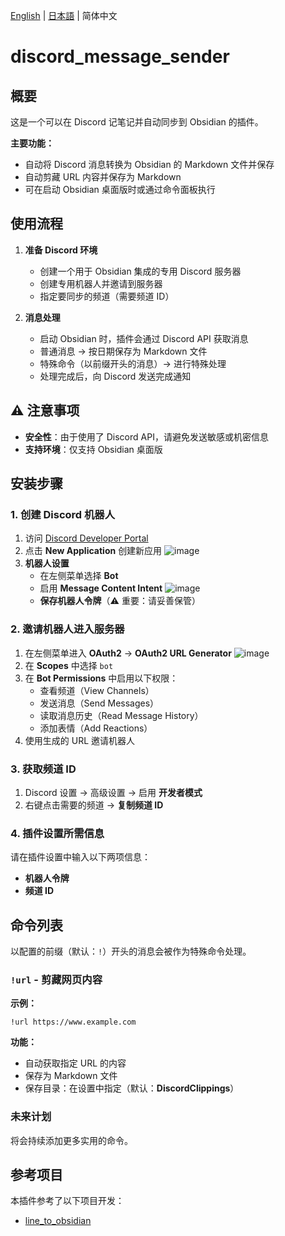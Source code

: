 [English](../README.md) | [日本語](./README.ja.md) | 简体中文

# discord_message_sender

## 概要

这是一个可以在 Discord 记笔记并自动同步到 Obsidian 的插件。

**主要功能：**
- 自动将 Discord 消息转换为 Obsidian 的 Markdown 文件并保存
- 自动剪藏 URL 内容并保存为 Markdown
- 可在启动 Obsidian 桌面版时或通过命令面板执行

## 使用流程

1. **准备 Discord 环境**
   - 创建一个用于 Obsidian 集成的专用 Discord 服务器
   - 创建专用机器人并邀请到服务器
   - 指定要同步的频道（需要频道 ID）

2. **消息处理**
   - 启动 Obsidian 时，插件会通过 Discord API 获取消息
   - 普通消息 → 按日期保存为 Markdown 文件
   - 特殊命令（以前缀开头的消息）→ 进行特殊处理
   - 处理完成后，向 Discord 发送完成通知

## ⚠️ 注意事项

- **安全性**：由于使用了 Discord API，请避免发送敏感或机密信息
- **支持环境**：仅支持 Obsidian 桌面版

## 安装步骤

### 1. 创建 Discord 机器人

1. 访问 [Discord Developer Portal](https://discord.com/developers/applications)
2. 点击 **New Application** 创建新应用
   ![image](https://d1fhrovvkiovx5.cloudfront.net/642c9b33b0d8250e770448b88d78e2c2.png)
3. **机器人设置**
   - 在左侧菜单选择 **Bot**
   - 启用 **Message Content Intent**
     ![image](https://d1fhrovvkiovx5.cloudfront.net/d284d81647f3dbf52a040cc7a6aa1362.png)
   - **保存机器人令牌**（⚠️ 重要：请妥善保管）

### 2. 邀请机器人进入服务器

1. 在左侧菜单进入 **OAuth2** → **OAuth2 URL Generator**
   ![image](https://d1fhrovvkiovx5.cloudfront.net/02355b8d6747734b75ae7b9799203132.png)
2. 在 **Scopes** 中选择 `bot`
3. 在 **Bot Permissions** 中启用以下权限：
   - 查看频道（View Channels）
   - 发送消息（Send Messages）
   - 读取消息历史（Read Message History）
   - 添加表情（Add Reactions）
4. 使用生成的 URL 邀请机器人

### 3. 获取频道 ID

1. Discord 设置 → 高级设置 → 启用 **开发者模式**
2. 右键点击需要的频道 → **复制频道 ID**

### 4. 插件设置所需信息

请在插件设置中输入以下两项信息：
- **机器人令牌**
- **频道 ID**

## 命令列表

以配置的前缀（默认：`!`）开头的消息会被作为特殊命令处理。

### `!url` - 剪藏网页内容

**示例：**
```
!url https://www.example.com
```

**功能：**
- 自动获取指定 URL 的内容
- 保存为 Markdown 文件
- 保存目录：在设置中指定（默认：**DiscordClippings**）

### 未来计划

将会持续添加更多实用的命令。

## 参考项目

本插件参考了以下项目开发：
- [line_to_obsidian](https://github.com/onikun94/line_to_obsidian)

